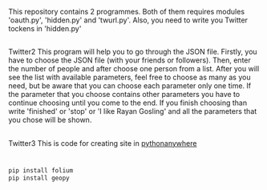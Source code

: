 This repository contains 2 programmes. Both of them requires modules 'oauth.py', 'hidden.py' and 'twurl.py'. Also, you need to write you Twitter tockens in 'hidden.py'
##
Twitter2
This program will help you to go through the JSON file. Firstly, you have to choose the JSON file (with your friends or followers). Then, enter the number of people and after choose one person from a list. After you will see the list with available parameters, feel free to choose as many as you need, but be aware that you can choose each parameter only one time. If the parameter that you choose contains other parameters you have to continue choosing until you come to the end. 
If you finish choosing than write 'finished' or 'stop' or 'I like Rayan Gosling' and all the parameters that you chose will be shown.
##
Twitter3
This is code for creating site in [pythonanywhere](https://www.pythonanywhere.com/)
#
```python
pip install folium
pip install geopy
```
